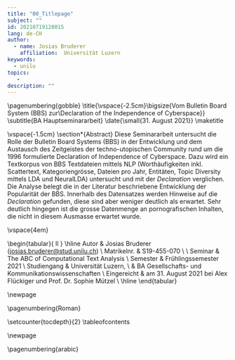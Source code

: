 ```yaml
---
title: "00_Titlepage"
subject: ""
id: 20210719120015
lang: de-CH
author:
  - name: Josias Bruderer
    affiliation:  Universität Luzern
keywords:
  - unilu
topics:
   - 
description: ""
---
```


\pagenumbering{gobble}
\title{\vspace{-2.5cm}\bigsize{Vom Bulletin Board System (BBS) zur\\Declaration of the Independence of Cyberspace}}
\subtitle{BA Hauptseminararbeit}
\date{\small{31. August 2021}}
\maketitle

\vspace{-1.5cm}
\section*{Abstract}
Diese Seminararbeit untersucht die Rolle der Bulletin Board Systems (BBS) in der Entwicklung und dem Austausch des Zeitgeistes der techno-utopischen Community rund um die 1996 formulierte Declaration of Independence of Cyberspace. Dazu wird ein Textkorpus von BBS Textdateien mittels NLP (Worthäufigkeiten inkl. Scattertext, Kategoriengrösse, Dateien pro Jahr, Entitäten, Topic Diversity mittels LDA und NeuralLDA) untersucht und mit der *Declaration* verglichen. Die Analyse belegt die in der Literatur beschriebene Entwicklung der Popularität der BBS. Innerhalb des Datensatzes werden Hinweise auf die *Declaration* gefunden, diese sind aber weniger deutlich als erwartet. Sehr deutlich hingegen ist die grosse Datenmenge an pornografischen Inhalten, die nicht in diesem Ausmasse erwartet wurde.  

\vspace{4em}

\begin{tabular}{ ll } 
\hline
 Autor & Josias Bruderer (josias.bruderer@stud.unilu.ch) \\ 
 Matrikelnr. & S19-455-070 \\
 \\
 Seminar & The ABC of Computational Text Analysis \\ 
 Semester & Frühlingssemester 2021 \\ 
 Studiengang & Universität Luzern, \\ 
 & BA Gesellschafts- und Kommunikationswissenschaften \\
 Eingereicht & am 31. August 2021 bei Alex Flückiger und Prof. Dr. Sophie Mützel \\ 
\hline
\end{tabular}

\newpage

\pagenumbering{Roman}

\setcounter{tocdepth}{2}
\tableofcontents

\newpage

\pagenumbering{arabic}
